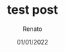 ---
title: 'test post'
date: '01/01/2022'
author: 'Renato'
excerpt: 'resume'
cover_image: '/images/203536.png'
categories: []
---
